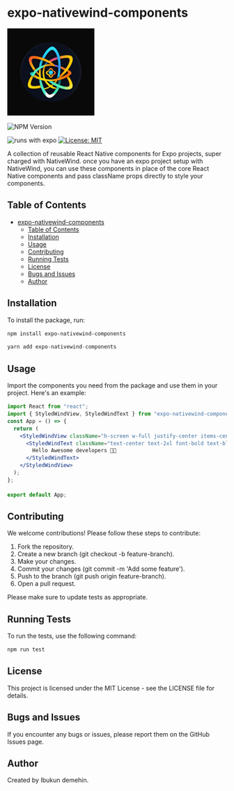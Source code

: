 # expo-nativewind-components

<img src='https://raw.githubusercontent.com/hokagedemehin/expo-nativewind-components/main/play_store_512.png' alt='package logo' width='200' />

<!-- ![package logo](https://raw.githubusercontent.com/hokagedemehin/expo-nativewind-components/main/play_store_512.png) -->

![NPM Version](https://img.shields.io/npm/v/expo-nativewind-components?color=%2322c55e)

![runs with expo](https://img.shields.io/badge/Runs%20with%20Expo-4630EB.svg?style=flat&logo=EXPO&labelColor=f3f3f3&logoColor=000) [![License: MIT](https://img.shields.io/badge/License-MIT-yellow.svg)](https://opensource.org/licenses/MIT)

A collection of reusable React Native components for Expo projects, super charged with NativeWind. once you have an expo project setup with NativeWind, you can use these components in place of the core React Native components and pass className props directly to style your components.

## Table of Contents

- [expo-nativewind-components](#expo-nativewind-components)
  - [Table of Contents](#table-of-contents)
  - [Installation](#installation)
  - [Usage](#usage)
  - [Contributing](#contributing)
  - [Running Tests](#running-tests)
  - [License](#license)
  - [Bugs and Issues](#bugs-and-issues)
  - [Author](#author)

## Installation

To install the package, run:

```sh
npm install expo-nativewind-components
```

```js
yarn add expo-nativewind-components
```

## Usage

Import the components you need from the package and use them in your project. Here's an example:

```jsx
import React from "react";
import { StyledWindView, StyledWindText } from "expo-nativewind-components";
const App = () => {
  return (
    <StyledWindView className="h-screen w-full justify-center items-center">
      <StyledWindText className="text-center text-2xl font-bold text-blue-500 mt-10">
        Hello Awesome developers 👋🏽
      </StyledWindText>
    </StyledWindView>
  );
};

export default App;
```

## Contributing

We welcome contributions! Please follow these steps to contribute:

1. Fork the repository.
2. Create a new branch (git checkout -b feature-branch).
3. Make your changes.
4. Commit your changes (git commit -m 'Add some feature').
5. Push to the branch (git push origin feature-branch).
6. Open a pull request.

Please make sure to update tests as appropriate.

## Running Tests

To run the tests, use the following command:

```sh
npm run test
```

## License

This project is licensed under the MIT License - see the LICENSE file for details.

## Bugs and Issues

If you encounter any bugs or issues, please report them on the GitHub Issues page.

## Author

Created by Ibukun demehin.
